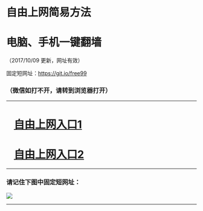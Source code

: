 ﻿# 自由上网简易方法

# 电脑、手机一键翻墙

（2017/10/09 更新，网址有效）

固定短网址：https://git.io/free99

### （微信如打不开，请转到浏览器打开）


***





# &nbsp;&nbsp; <a href="http://ft1052812801.fwq-tz-1001.info/fwqtz01.html?t=100900126706 " target="_blank">自由上网入口1</a>
# &nbsp;&nbsp; <a href="http://ft2781921758.fwq-tz-1002.info/fwqtz02.html?t=100900112453 " target="_blank">自由上网入口2</a>
***

### 请记住下图中固定短网址：

<img src="https://s3-us-west-2.amazonaws.com/fwq-1001/yjfq-20170905okok.png" /> 


***

